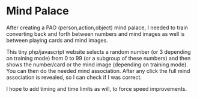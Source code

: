 Mind Palace
===========

After creating a PAO (person,action,object) mind palace, I needed to train
converting back and forth between numbers and mind images as well is between
playing cards and mind images.

This tiny php/javascript website selects a random number (or 3 depending on
training mode) from 0 to 99 (or a subgroup of these numbers) and then shows
the number/card or the mind image (depending on training mode). You can then
do the needed mind association. After any click the full mind association
is revealed, so I can check if I was correct.

I hope to add timing and time limits as will, to force speed improvements.
